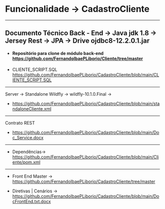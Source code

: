# Funcionalidade -> CadastroCliente

-----------------------------------------------------------------------------------------------------------------------------------
Documento Técnico Back - End -> Java jdk 1.8 -> Jersey Rest -> JPA -> Drive ojdbc8-12.2.0.1.jar
-----------------------------------------------------------------------------------------------------------------------------------

* #### Repositório para clone de módulo back-end https://github.com/FernandoIbaePLiborio/Cliente/tree/master

* CLIENTE_SCRIPT.SQL https://github.com/FernandoIbaePLiborio/CadastroCliente/blob/main/CLIENTE_SCRIPT.SQL
-----------------------------------------------------------------------------------------------------------------------------------

Server -> Standalone Wildfly -> wildfly-10.1.0.Final -> 
* https://github.com/FernandoIbaePLiborio/CadastroCliente/blob/main/standaloneCliente.xml
-----------------------------------------------------------------------------------------------------------------------------------

Contrato REST
* https://github.com/FernandoIbaePLiborio/CadastroCliente/blob/main/Doc_Service.docx
-----------------------------------------------------------------------------------------------------------------------------------

* Dependências-> https://github.com/FernandoIbaePLiborio/CadastroCliente/blob/main/Cliente/pom.xml
-----------------------------------------------------------------------------------------------------------------------------------

* Front End Master -> https://github.com/FernandoIbaePLiborio/CadastroCliente/tree/master

* Diretivas | Cenários -> https://github.com/FernandoIbaePLiborio/CadastroCliente/blob/main/DocFrontEnd.txt.docx
